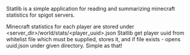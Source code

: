 Statlib is a simple application for reading and summarizing minecraft statistics for spigot servers.

Minecraft statistics for each player are stored under <server_dir>/world/stats/<player_uuid>.json
Statlib get player uuid from whitelist file which must be supplied, stores it, and if file exists - opens uuid.json under given directory.
Simple as that!
